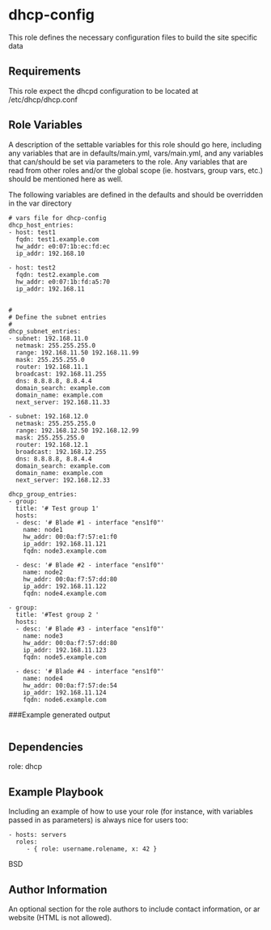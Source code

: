 dhcp-config
=========

This role defines the necessary configuration files to build the site specific data

Requirements
------------

This role expect the dhcpd configuration to be located at /etc/dhcp/dhcp.conf

Role Variables
--------------

A description of the settable variables for this role should go here, including any variables that are in defaults/main.yml, vars/main.yml, and any variables that can/should be set via parameters to the role. Any variables that are read from other roles and/or the global scope (ie. hostvars, group vars, etc.) should be mentioned here as well.

The following variables are defined in the defaults and should be overridden in the var directory
```
# vars file for dhcp-config
dhcp_host_entries:
- host: test1
  fqdn: test1.example.com
  hw_addr: e0:07:1b:ec:fd:ec
  ip_addr: 192.168.10

- host: test2
  fqdn: test2.example.com
  hw_addr: e0:07:1b:fd:a5:70
  ip_addr: 192.168.11


#
# Define the subnet entries
#
dhcp_subnet_entries:
- subnet: 192.168.11.0
  netmask: 255.255.255.0
  range: 192.168.11.50 192.168.11.99
  mask: 255.255.255.0
  router: 192.168.11.1
  broadcast: 192.168.11.255
  dns: 8.8.8.8, 8.8.4.4
  domain_search: example.com 
  domain_name: example.com
  next_server: 192.168.11.33

- subnet: 192.168.12.0
  netmask: 255.255.255.0
  range: 192.168.12.50 192.168.12.99
  mask: 255.255.255.0
  router: 192.168.12.1
  broadcast: 192.168.12.255
  dns: 8.8.8.8, 8.8.4.4
  domain_search: example.com 
  domain_name: example.com
  next_server: 192.168.12.33

dhcp_group_entries:
- group:
  title: '# Test group 1'
  hosts:
  - desc: '# Blade #1 - interface "ens1f0"'
    name: node1
    hw_addr: 00:0a:f7:57:e1:f0
    ip_addr: 192.168.11.121
    fqdn: node3.example.com

  - desc: '# Blade #2 - interface "ens1f0"'
    name: node2
    hw_addr: 00:0a:f7:57:dd:80
    ip_addr: 192.168.11.122
    fqdn: node4.example.com

- group: 
  title: '#Test group 2 '
  hosts:
  - desc: '# Blade #3 - interface "ens1f0"'
    name: node3
    hw_addr: 00:0a:f7:57:dd:80
    ip_addr: 192.168.11.123
    fqdn: node5.example.com

  - desc: '# Blade #4 - interface "ens1f0"'
    name: node4
    hw_addr: 00:0a:f7:57:de:54
    ip_addr: 192.168.11.124
    fqdn: node6.example.com

```
###Example generated output
```

```

Dependencies
------------

role: dhcp

Example Playbook
----------------

Including an example of how to use your role (for instance, with variables passed in as parameters) is always nice for users too:

    - hosts: servers
      roles:
         - { role: username.rolename, x: 42 }

BSD

Author Information
------------------

An optional section for the role authors to include contact information, or ar website (HTML is not allowed). 
